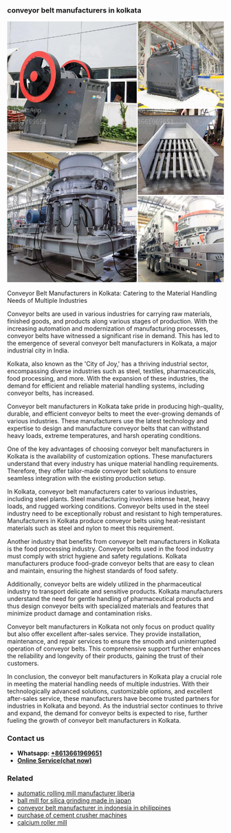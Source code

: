 <h3>conveyor belt manufacturers in kolkata</h3><img src='1702953056.jpg' alt=''><p>Conveyor Belt Manufacturers in Kolkata: Catering to the Material Handling Needs of Multiple Industries</p><p>Conveyor belts are used in various industries for carrying raw materials, finished goods, and products along various stages of production. With the increasing automation and modernization of manufacturing processes, conveyor belts have witnessed a significant rise in demand. This has led to the emergence of several conveyor belt manufacturers in Kolkata, a major industrial city in India.</p><p>Kolkata, also known as the 'City of Joy,' has a thriving industrial sector, encompassing diverse industries such as steel, textiles, pharmaceuticals, food processing, and more. With the expansion of these industries, the demand for efficient and reliable material handling systems, including conveyor belts, has increased.</p><p>Conveyor belt manufacturers in Kolkata take pride in producing high-quality, durable, and efficient conveyor belts to meet the ever-growing demands of various industries. These manufacturers use the latest technology and expertise to design and manufacture conveyor belts that can withstand heavy loads, extreme temperatures, and harsh operating conditions.</p><p>One of the key advantages of choosing conveyor belt manufacturers in Kolkata is the availability of customization options. These manufacturers understand that every industry has unique material handling requirements. Therefore, they offer tailor-made conveyor belt solutions to ensure seamless integration with the existing production setup.</p><p>In Kolkata, conveyor belt manufacturers cater to various industries, including steel plants. Steel manufacturing involves intense heat, heavy loads, and rugged working conditions. Conveyor belts used in the steel industry need to be exceptionally robust and resistant to high temperatures. Manufacturers in Kolkata produce conveyor belts using heat-resistant materials such as steel and nylon to meet this requirement.</p><p>Another industry that benefits from conveyor belt manufacturers in Kolkata is the food processing industry. Conveyor belts used in the food industry must comply with strict hygiene and safety regulations. Kolkata manufacturers produce food-grade conveyor belts that are easy to clean and maintain, ensuring the highest standards of food safety.</p><p>Additionally, conveyor belts are widely utilized in the pharmaceutical industry to transport delicate and sensitive products. Kolkata manufacturers understand the need for gentle handling of pharmaceutical products and thus design conveyor belts with specialized materials and features that minimize product damage and contamination risks.</p><p>Conveyor belt manufacturers in Kolkata not only focus on product quality but also offer excellent after-sales service. They provide installation, maintenance, and repair services to ensure the smooth and uninterrupted operation of conveyor belts. This comprehensive support further enhances the reliability and longevity of their products, gaining the trust of their customers.</p><p>In conclusion, the conveyor belt manufacturers in Kolkata play a crucial role in meeting the material handling needs of multiple industries. With their technologically advanced solutions, customizable options, and excellent after-sales service, these manufacturers have become trusted partners for industries in Kolkata and beyond. As the industrial sector continues to thrive and expand, the demand for conveyor belts is expected to rise, further fueling the growth of conveyor belt manufacturers in Kolkata.</p><h3>Contact us</h3><ul><li><strong>Whatsapp:&nbsp;<a href="https://wa.me/8613661969651">+8613661969651</a></strong></li><li><a href="https://swt.shibang-china.com/?git&amp;zhl&amp;conveyor belt manufacturers in kolkata"><strong>Online Service(chat now)</strong></a></li></ul><h3>Related</h3><ul><li><a href='automatic rolling mill manufacturer liberia.md'>automatic rolling mill manufacturer liberia</a></li><li><a href='ball mill for silica grinding made in japan.md'>ball mill for silica grinding made in japan</a></li><li><a href='conveyor belt manufacturer in indonesia in philippines.md'>conveyor belt manufacturer in indonesia in philippines</a></li><li><a href='purchase of cement crusher machines.md'>purchase of cement crusher machines</a></li><li><a href='calcium roller mill.md'>calcium roller mill</a></li></ul>